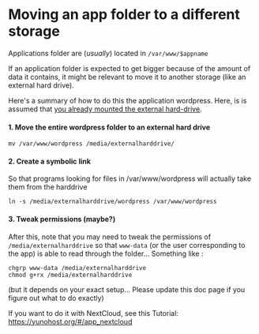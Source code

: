 # Moving an app folder to a different storage

Applications folder are (*usually*) located in `/var/www/$appname`

If an application folder is expected to get bigger because of the amount of data
it contains, it might be relevant to move it to another storage (like an
external hard drive).

Here's a summary of how to do this the application wordpress. Here, is is assumed that
[you already mounted the external hard-drive](/external_storage).

#### 1. Move the entire wordpress folder to an external hard drive

```shell
mv /var/www/wordpress /media/externalharddrive/
```

#### 2. Create a symbolic link 

So that programs looking for files in /var/www/wordpress will actually take them from the harddrive

```shell
ln -s /media/externalharddrive/wordpress /var/www/wordpress
```

#### 3. Tweak permissions (maybe?)

After this, note that you may need to tweak the permissions of `/media/externalharddrive` so that `www-data` (or the user corresponding to the app) is able to read through the folder... Something like :
 
```shell
chgrp www-data /media/externalharddrive
chmod g+rx /media/externalharddrive

```

(but it depends on your exact setup... Please update this doc page if you figure
out what to do exactly)

If you want to do it with NextCloud, see this Tutorial: https://yunohost.org/#/app_nextcloud

